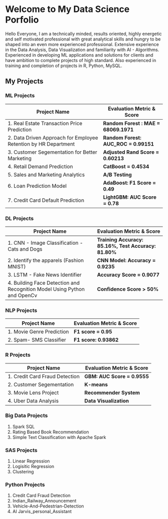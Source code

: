 # Welcome to My Data Science Porfolio

Hello Everyone, I am a technically minded, results oriented, highly energetic and self motivated professional with great analytical skills and hungry to be shaped into an even more experienced professional. Extensive experience in the Data Analysis, Data Visualization and familiarity with AI - Algorithms. Experienced in developing ML applications and solutions for clients and have ambition to complete projects of high standard. Also experienced in training and completion of projects in R, Python, MySQL.

## My Projects

### ML Projects
|**Project Name** | **Evaluation Metric & Score** |
| --- | --- |
|1. Real Estate Transaction Price Prediction | **Random Forest : MAE = 68069.1971** |
|2. Data Driven Approach for Employee Retention by HR Department |**Random Forest: AUC_ROC = 0.99151** |
|3. Customer Segementation for Better Marketing |**Adjusted Rand Score = 0.60213** |
|4. Retail Demand Prediction |**CatBoost = 0.4534** |
|5. Sales and Marketing Analytics |**A/B Testing** |
|6. Loan Prediction Model |**AdaBoost: F1 Score = 0.49** |
|7. Credit Card Default Prediction |**LightGBM: AUC Score = 0.78** |
 
### DL Projects
|**Project Name** | **Evaluation Metric & Score** |
| --- | --- |
|1. CNN - Image Classification - Cats and Dogs |**Training Accuracy: 85.16%, Test Accuracy: 81.80%**
|2. Identify the apparels (Fashion MNIST) |**CNN Model: Accuracy = 0.9235** |
|3. LSTM - Fake News Identifier |**Accuracy Score = 0.9077** |
|4. Building Face Detection and Recognition Model Using Python and OpenCv |**Confidence Score > 50%**|

### NLP Projects
|**Project Name** | **Evaluation Metric & Score** |
| --- | --- |
|1. Movie Genre Prediction | **F1 score = 0.95** | 
|2. Spam- SMS Classifier | **F1 score: 0.93862** |

### R Projects
|**Project Name** | **Evaluation Metric & Score** |
| --- | --- |
|1. Credit Card Fraud Detection |**GBM: AUC Score = 0.9555** |
|2. Customer Segementation |**K-means** 
|3. Movie Lens Project |**Recommender System** |
|4. Uber Data Analysis |**Data Visualization** |

### Big Data Projects
1. Spark SQL
2. Rating Based Book Recommendation
3. Simple Text Classification with Apache Spark

### SAS Projects
1. Linear Regression
2. Logisitic Regression
3. Clustering

### Python Projects
1. Credit Card Fraud Detection
2. Indian_Railway_Announcement
3. Vehicle-And-Pedestrian-Detection
4. AI Jarvis_personal_Assistant
